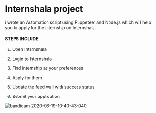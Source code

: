 # Internshala project
i wrote an Automation script using Puppeteer and Node.js which will help you to apply for the internship on Internshala.

#### STEPS INCLUDE
1. Open Internshala

2. Login to Internshala

3. Find internship as your preferences

4. Apply for them

5. Update the feed wall with success status

6. Submit your application




![bandicam-2020-06-19-10-40-43-040](https://user-images.githubusercontent.com/47216278/85120001-765b4780-b1d7-11ea-8882-1e819c05782f.gif)
